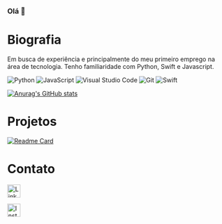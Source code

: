 ### Olá 👋

# Biografia

Em busca de experiência e principalmente do meu primeiro emprego na área de tecnologia. Tenho familiaridade com Python, Swift e Javascript. 


![Python](https://img.shields.io/badge/python-3670A0?style=for-the-badge&logo=python&logoColor=ffdd54)
![JavaScript](https://img.shields.io/badge/javascript-%23323330.svg?style=for-the-badge&logo=javascript&logoColor=%23F7DF1E)
![Visual Studio Code](https://img.shields.io/badge/Visual%20Studio%20Code-0078d7.svg?style=for-the-badge&logo=visual-studio-code&logoColor=white)
![Git](https://img.shields.io/badge/git-%23F05033.svg?style=for-the-badge&logo=git&logoColor=white)
![Swift](https://img.shields.io/badge/swift-F54A2A?style=for-the-badge&logo=swift&logoColor=white)


[![Anurag's GitHub stats](https://github-readme-stats.vercel.app/api?username=Dev-Gabriel-exe&theme=tokyonight)](https://github.com/Dev-Gabriel-exe/github-readme-stats)

# Projetos
[![Readme Card](https://github-readme-stats.vercel.app/api/pin/?username=Dev-Gabriel-exe&repo=Dev-Gabriel-exe.github.io)](https://github.com/anuraghazra/github-readme-stats)


# Contato
[<img src='https://img.shields.io/badge/linkedin-%230077B5.svg?style=for-the-badge&logo=linkedin&logoColor=white' alt='Linkedin' height='30'>](https://www.linkedin.com/in/gabriel-alencar-vale)

[<img src='https://img.shields.io/badge/Instagram-%23E4405F.svg?style=for-the-badge&logo=Instagram&logoColor=white' alt='Instagram' height='30'>](https://www.instagram.com/alencar.gabriel.w/)
